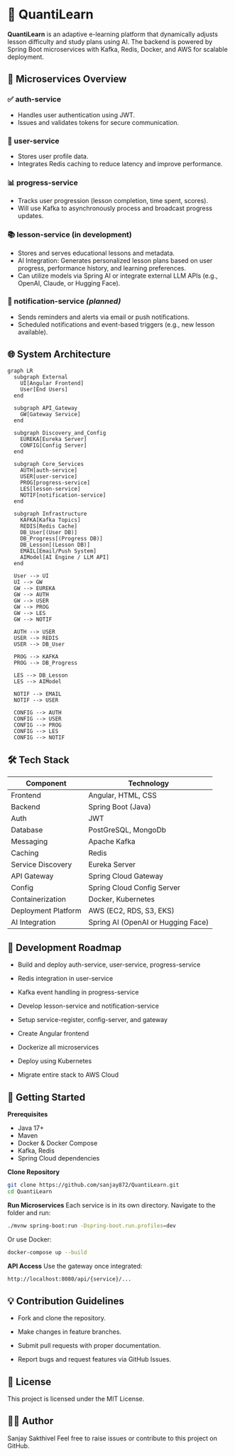 # 📘 QuantiLearn

**QuantiLearn** is an adaptive e-learning platform that dynamically adjusts lesson difficulty and study plans using AI. The backend is powered by Spring Boot microservices with Kafka, Redis, Docker, and AWS for scalable deployment.


## 🧩 Microservices Overview

### ✅ auth-service
- Handles user authentication using JWT.
- Issues and validates tokens for secure communication.

### 👤 user-service
- Stores user profile data.
- Integrates Redis caching to reduce latency and improve performance.

### 📊 progress-service
- Tracks user progression (lesson completion, time spent, scores).
- Will use Kafka to asynchronously process and broadcast progress updates.

### 📚 lesson-service (in development)
- Stores and serves educational lessons and metadata.
- AI Integration: Generates personalized lesson plans based on user progress, performance history, and learning preferences.
- Can utilize models via Spring AI or integrate external LLM APIs (e.g., OpenAI, Claude, or Hugging Face).

### 🔔 notification-service *(planned)*
- Sends reminders and alerts via email or push notifications.
- Scheduled notifications and event-based triggers (e.g., new lesson available).

## 🌐 System Architecture

```mermaid
graph LR
  subgraph External
    UI[Angular Frontend]
    User[End Users]
  end

  subgraph API_Gateway
    GW[Gateway Service]
  end

  subgraph Discovery_and_Config
    EUREKA[Eureka Server]
    CONFIG[Config Server]
  end

  subgraph Core_Services
    AUTH[auth-service]
    USER[user-service]
    PROG[progress-service]
    LES[lesson-service]
    NOTIF[notification-service]
  end

  subgraph Infrastructure
    KAFKA[Kafka Topics]
    REDIS[Redis Cache]
    DB_User[(User DB)]
    DB_Progress[(Progress DB)]
    DB_Lesson[(Lesson DB)]
    EMAIL[Email/Push System]
    AIModel[AI Engine / LLM API]
  end

  User --> UI
  UI --> GW
  GW --> EUREKA
  GW --> AUTH
  GW --> USER
  GW --> PROG
  GW --> LES
  GW --> NOTIF

  AUTH --> USER
  USER --> REDIS
  USER --> DB_User

  PROG --> KAFKA
  PROG --> DB_Progress

  LES --> DB_Lesson
  LES --> AIModel

  NOTIF --> EMAIL
  NOTIF --> USER

  CONFIG --> AUTH
  CONFIG --> USER
  CONFIG --> PROG
  CONFIG --> LES
  CONFIG --> NOTIF
```
## 🛠️ Tech Stack
| Component           | Technology                        |
|---------------------|-----------------------------------|
| Frontend            | Angular, HTML, CSS                |
| Backend             | Spring Boot (Java)                |
| Auth                | JWT                               |
| Database            | PostGreSQL, MongoDb               |
| Messaging           | Apache Kafka                      |
| Caching             | Redis                             |
| Service Discovery   | Eureka Server                     |
| API Gateway         | Spring Cloud Gateway              |
| Config              | Spring Cloud Config Server        |
| Containerization    | Docker, Kubernetes                |
| Deployment Platform | AWS (EC2, RDS, S3, EKS)           |
| AI Integration      | Spring AI (OpenAI or Hugging Face)|

## 🚧 Development Roadmap
 - Build and deploy auth-service, user-service, progress-service

 - Redis integration in user-service

 - Kafka event handling in progress-service

 - Develop lesson-service and notification-service

 - Setup service-register, config-server, and gateway

 - Create Angular frontend

 - Dockerize all microservices

 - Deploy using Kubernetes

 - Migrate entire stack to AWS Cloud

## 🚀 Getting Started
**Prerequisites**
- Java 17+
- Maven
- Docker & Docker Compose
- Kafka, Redis
- Spring Cloud dependencies
  
**Clone Repository**
 ```bash
git clone https://github.com/sanjay872/QuantiLearn.git
cd QuantiLearn
```
**Run Microservices**
Each service is in its own directory. Navigate to the folder and run:
```bash
./mvnw spring-boot:run -Dspring-boot.run.profiles=dev
```
Or use Docker:
```bash
docker-compose up --build
```
**API Access**
Use the gateway once integrated:
```bash
http://localhost:8080/api/{service}/...
```

## 💡 Contribution Guidelines
- Fork and clone the repository.

- Make changes in feature branches.

- Submit pull requests with proper documentation.

- Report bugs and request features via GitHub Issues.

## 📜 License
This project is licensed under the MIT License.

## 🙋‍♂️ Author
Sanjay Sakthivel
Feel free to raise issues or contribute to this project on GitHub.
